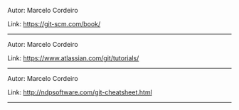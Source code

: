 Autor: Marcelo Cordeiro

Link: https://git-scm.com/book/

---

Autor: Marcelo Cordeiro

Link: https://www.atlassian.com/git/tutorials/

---

Autor: Marcelo Cordeiro

Link: http://ndpsoftware.com/git-cheatsheet.html

---
